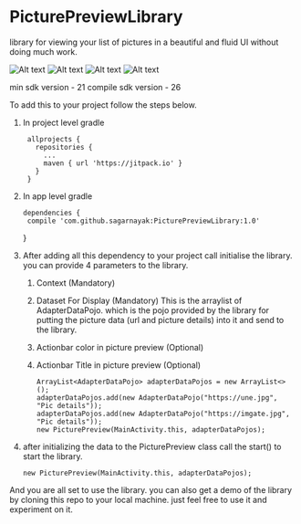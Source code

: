 # PicturePreviewLibrary
library for viewing your list of pictures in a beautiful and fluid UI without doing much work.

![Alt text](/Screenshots/Screenshot_1.png?raw=true "screenshot one")
![Alt text](/Screenshots/Screenshot_2.png?raw=true "screenshot two")
![Alt text](/Screenshots/Screenshot_3.png?raw=true "screenshot three")
![Alt text](/Screenshots/Screenshot_4.png?raw=true "screenshot four")

min sdk version - 21
compile sdk version - 26

To add this to your project follow the steps below.

1. In project level gradle

        allprojects {
		  repositories {
			...
			maven { url 'https://jitpack.io' }
		  }
	    }

2. In app level gradle

       dependencies {
		compile 'com.github.sagarnayak:PicturePreviewLibrary:1.0'
	}
	
3. After adding all this dependency to your project call initialise the library. you can provide 4 parameters to the library.
     1. Context (Mandatory)
     2. Dataset For Display (Mandatory)
     		This is the arraylist of AdapterDataPojo. which is the pojo provided by the library for putting the picture data (url and picture details) into it and send to the library.
     3. Actionbar color in picture preview (Optional)
     4. Actionbar Title in picture preview (Optional)
      
            ArrayList<AdapterDataPojo> adapterDataPojos = new ArrayList<>();
            adapterDataPojos.add(new AdapterDataPojo("https://une.jpg", "Pic details"));
            adapterDataPojos.add(new AdapterDataPojo("https://imgate.jpg", "Pic details"));
            new PicturePreview(MainActivity.this, adapterDataPojos);
	    
4. after initializing the data to the PicturePreview class call the start() to start the library.

       new PicturePreview(MainActivity.this, adapterDataPojos);
       
And you are all set to use the library. you can also get a demo of the library by cloning this repo to your local machine. just feel free to use it and experiment on it.
